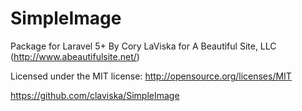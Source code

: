 # SimpleImage
Package for Laravel 5+
By Cory LaViska for A Beautiful Site, LLC (http://www.abeautifulsite.net/)

Licensed under the MIT license: http://opensource.org/licenses/MIT

https://github.com/claviska/SimpleImage
